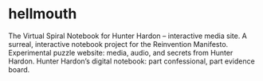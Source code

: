 # hellmouth
The Virtual Spiral Notebook for Hunter Hardon – interactive media site.  A surreal, interactive notebook project for the Reinvention Manifesto.  Experimental puzzle website: media, audio, and secrets from Hunter Hardon.  Hunter Hardon’s digital notebook: part confessional, part evidence board.
